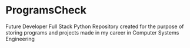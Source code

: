 # ProgramsCheck
Future Developer Full Stack Python
Repository created for the purpose of storing programs and projects made in my career in Computer Systems Engineering
